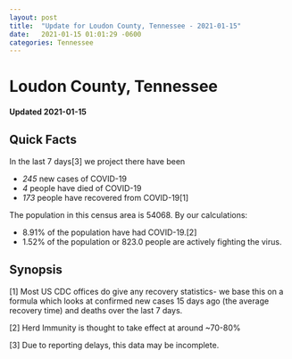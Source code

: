 ```yaml
---
layout: post
title:  "Update for Loudon County, Tennessee - 2021-01-15"
date:   2021-01-15 01:01:29 -0600
categories: Tennessee
---
```


# Loudon County, Tennessee
#### Updated 2021-01-15

## Quick Facts

In the last 7 days[3] we project there have been
- *245* new cases of COVID-19
- *4* people have died of COVID-19
- *173* people have recovered from COVID-19[1]

The population in this census area is 54068. By our calculations:
- 8.91% of the population have had COVID-19.[2]
- 1.52% of the population or 823.0 people are actively fighting the virus.

## Synopsis




[1] Most US CDC offices do give any recovery statistics- we base this on a formula which looks at confirmed new cases
15 days ago (the average recovery time) and deaths over the last 7 days.

[2] Herd Immunity is thought to take effect at around ~70-80%

[3] Due to reporting delays, this data may be incomplete.
 
    